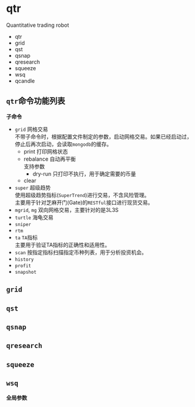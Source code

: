 # qtr

Quantitative trading robot

- qtr
- grid
- qst
- qsnap
- qresearch
- squeeze
- wsq
- qcandle

## `qtr`命令功能列表

**子命令**

- `grid` 网格交易  
  不带子命令时，根据配置文件制定的参数，启动网格交易。如果已经启动过，停止后再次启动，会读取`mongodb`的缓存。
    - print 打印网格状态
    - rebalance 自动再平衡  
      支持参数
        - dry-run 只打印不执行，用于确定需要的币量
    - clear
- `super` 超级趋势  
  使用超级趋势指标(`SuperTrend`)进行交易，不含风险管理。  
  主要用于针对芝麻开门(Gate)的`RESTful`接口进行现货交易。
- `mgrid`, `mg` 双向网格交易，主要针对的是3L3S
- `turtle` 海龟交易
- `sniper`
- `rtm`
- `ta` `TA`指标  
  主要用于验证TA指标的正确性和适用性。
- `scan` 按指定指标扫描指定币种列表，用于分析投资机会。
- `history`
- `profit`
- `snapshot`

## `grid`

## `qst`

## `qsnap`

## `qresearch`

## `squeeze`

## `wsq`

**全局参数**

